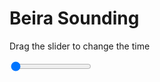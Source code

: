 <h1>Beira Sounding</h1>
<p>Drag the slider to change the time</p>

<div class="slidecontainer">
<input oninput='setImage(this)' class="slider" type="range" min="0" max="2" value="0" step="1" />
<img id='img'/>
</div>

<script>
var img = document.getElementById('img');
var img_array = ['/assets/images/skwt/skd_beira_wrfout_d01_2020-05-09_12:00:00.png',
'/assets/images/skwt/skd_beira_wrfout_d01_2020-05-09_18:00:00.png',];
function setImage(obj)
{
        var value = obj.value;
        img.src = img_array[value];

}
</script>
